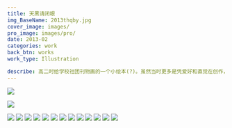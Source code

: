 ```yaml
---
title: 天黑请闭眼
img_BaseName: 2013thqby.jpg
cover_image: images/
pro_image: images/pro/
date: 2013-02
categories: work
back_btn: works
work_type: Illustration

describe: 高二时给学校社团刊物画的一个小绘本(?)。虽然当时更多是凭爱好和直觉在创作，社刊最后也不了了之，但现在回看会想起高中生活，也挺有意思。
---
```



<a  href="https://waterpatch.oss-cn-guangzhou.aliyuncs.com/illustration/2013CloseYouEye/0.jpg" class="fancybox" data-fancybox="gallery1"><img class="content-a-img" src="https://waterpatch.oss-cn-guangzhou.aliyuncs.com/illustration/2013CloseYouEye/0.jpg" ></a>

<a href="https://waterpatch.oss-cn-guangzhou.aliyuncs.com/illustration/2013CloseYouEye/1.jpg" class="fancybox" data-fancybox="gallery1"><img  class="content-a-img" src="https://waterpatch.oss-cn-guangzhou.aliyuncs.com/illustration/2013CloseYouEye/1.jpg"></a>

<a href="https://waterpatch.oss-cn-guangzhou.aliyuncs.com/illustration/2013CloseYouEye/2.jpg" class="fancybox" data-fancybox="gallery1"><img  class="content-a-img"  src="https://waterpatch.oss-cn-guangzhou.aliyuncs.com/illustration/2013CloseYouEye/2.jpg"></a>
<a href="https://waterpatch.oss-cn-guangzhou.aliyuncs.com/illustration/2013CloseYouEye/3.jpg" class="fancybox" data-fancybox="gallery1"><img  class="content-a-img"   src="https://waterpatch.oss-cn-guangzhou.aliyuncs.com/illustration/2013CloseYouEye/3.jpg"></a>
<a href="https://waterpatch.oss-cn-guangzhou.aliyuncs.com/illustration/2013CloseYouEye/4.jpg" class="fancybox" data-fancybox="gallery1"><img  class="content-a-img"   src="https://waterpatch.oss-cn-guangzhou.aliyuncs.com/illustration/2013CloseYouEye/4.jpg"></a>
<a href="https://waterpatch.oss-cn-guangzhou.aliyuncs.com/illustration/2013CloseYouEye/5.jpg" class="fancybox" data-fancybox="gallery1"><img  class="content-a-img"   src="https://waterpatch.oss-cn-guangzhou.aliyuncs.com/illustration/2013CloseYouEye/5.jpg"></a>
<a href="https://waterpatch.oss-cn-guangzhou.aliyuncs.com/illustration/2013CloseYouEye/6.jpg" class="fancybox" data-fancybox="gallery1"><img  class="content-a-img"   src="https://waterpatch.oss-cn-guangzhou.aliyuncs.com/illustration/2013CloseYouEye/6.jpg"></a>
<a href="https://waterpatch.oss-cn-guangzhou.aliyuncs.com/illustration/2013CloseYouEye/7.jpg" class="fancybox" data-fancybox="gallery1"><img  class="content-a-img"   src="https://waterpatch.oss-cn-guangzhou.aliyuncs.com/illustration/2013CloseYouEye/7.jpg"></a>
<a href="https://waterpatch.oss-cn-guangzhou.aliyuncs.com/illustration/2013CloseYouEye/8.jpg" class="fancybox" data-fancybox="gallery1"><img  class="content-a-img"   src="https://waterpatch.oss-cn-guangzhou.aliyuncs.com/illustration/2013CloseYouEye/8.jpg"></a>
<a href="https://waterpatch.oss-cn-guangzhou.aliyuncs.com/illustration/2013CloseYouEye/9.jpg" class="fancybox" data-fancybox="gallery1"><img  class="content-a-img"   src="https://waterpatch.oss-cn-guangzhou.aliyuncs.com/illustration/2013CloseYouEye/9.jpg"></a>
<a href="https://waterpatch.oss-cn-guangzhou.aliyuncs.com/illustration/2013CloseYouEye/10.jpg" class="fancybox" data-fancybox="gallery1"><img  class="content-a-img"   src="https://waterpatch.oss-cn-guangzhou.aliyuncs.com/illustration/2013CloseYouEye/10.jpg"></a>
<a href="https://waterpatch.oss-cn-guangzhou.aliyuncs.com/illustration/2013CloseYouEye/11.jpg" class="fancybox" data-fancybox="gallery1"><img  class="content-a-img"   src="https://waterpatch.oss-cn-guangzhou.aliyuncs.com/illustration/2013CloseYouEye/11.jpg"></a>
<a href="https://waterpatch.oss-cn-guangzhou.aliyuncs.com/illustration/2013CloseYouEye/12.jpg" class="fancybox" data-fancybox="gallery1"><img  class="content-a-img"   src="https://waterpatch.oss-cn-guangzhou.aliyuncs.com/illustration/2013CloseYouEye/12.jpg"></a>
<a href="https://waterpatch.oss-cn-guangzhou.aliyuncs.com/illustration/2013CloseYouEye/13.jpg" class="fancybox" data-fancybox="gallery1"><img  class="content-a-img"   src="https://waterpatch.oss-cn-guangzhou.aliyuncs.com/illustration/2013CloseYouEye/13.jpg"></a>
<a href="https://waterpatch.oss-cn-guangzhou.aliyuncs.com/illustration/2013CloseYouEye/end.jpg" class="fancybox" data-fancybox="gallery1"><img  class="content-a-img"   src="https://waterpatch.oss-cn-guangzhou.aliyuncs.com/illustration/2013CloseYouEye/end.jpg"></a>
